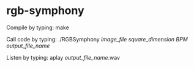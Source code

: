 rgb-symphony
============
Compile by typing: 
make

Call code by typing: 
./RGBSymphony *image_file* *square_dimension* *BPM* *output_file_name*

Listen by typing: 
aplay *output_file_name*.wav
